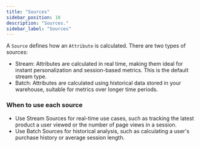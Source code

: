 ```yaml
---
title: "Sources"
sidebar_position: 10
description: "Sources."
sidebar_label: "Sources"
---
```


A `Source` defines how an `Attribute` is calculated. There are two types of sources:

- Stream: Attributes are calculated in real time, making them ideal for instant personalization and session-based metrics. This is the default stream type.
- Batch: Attributes are calculated using historical data stored in your warehouse, suitable for metrics over longer time periods.

### When to use each source

- Use Stream Sources for real-time use cases, such as tracking the latest product a user viewed or the number of page views in a session.
- Use Batch Sources for historical analysis, such as calculating a user's purchase history or average session length.

